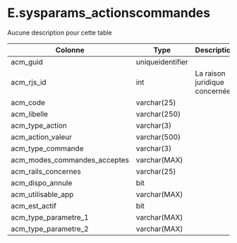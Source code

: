 # E.sysparams_actionscommandes

Aucune description pour cette table

Colonne|Type|Description
---|---|---
acm_guid|uniqueidentifier|
acm_rjs_id|int|La raison juridique concernée 
acm_code|varchar(25)|
acm_libelle|varchar(250)|
acm_type_action|varchar(3)|
acm_action_valeur|varchar(500)|
acm_type_commande|varchar(3)|
acm_modes_commandes_acceptes|varchar(MAX)|
acm_rails_concernes|varchar(25)|
acm_dispo_annule|bit|
acm_utilisable_app|varchar(MAX)|
acm_est_actif|bit|
acm_type_parametre_1|varchar(MAX)|
acm_type_parametre_2|varchar(MAX)|
